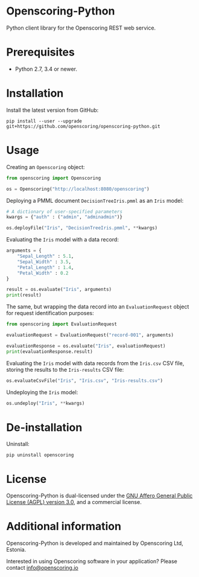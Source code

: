 Openscoring-Python
==================

Python client library for the Openscoring REST web service.

# Prerequisites #

* Python 2.7, 3.4 or newer.

# Installation #

Install the latest version from GitHub:
```
pip install --user --upgrade git+https://github.com/openscoring/openscoring-python.git
```

# Usage #

Creating an `Openscoring` object:
```python
from openscoring import Openscoring

os = Openscoring("http://localhost:8080/openscoring")
```

Deploying a PMML document `DecisionTreeIris.pmml` as an `Iris` model:
```python
# A dictionary of user-specified parameters
kwargs = {"auth" : ("admin", "adminadmin")}

os.deployFile("Iris", "DecisionTreeIris.pmml", **kwargs)
```

Evaluating the `Iris` model with a data record:
```python
arguments = {
	"Sepal_Length" : 5.1,
	"Sepal_Width" : 3.5,
	"Petal_Length" : 1.4,
	"Petal_Width" : 0.2
}

result = os.evaluate("Iris", arguments)
print(result)
```

The same, but wrapping the data record into an `EvaluationRequest` object for request identification purposes:
```python
from openscoring import EvaluationRequest

evaluationRequest = EvaluationRequest("record-001", arguments)

evaluationResponse = os.evaluate("Iris", evaluationRequest)
print(evaluationResponse.result)
```

Evaluating the `Iris` model with data records from the `Iris.csv` CSV file, storing the results to the `Iris-results` CSV file:
```python
os.evaluateCsvFile("Iris", "Iris.csv", "Iris-results.csv")
```

Undeploying the `Iris` model:
```python
os.undeploy("Iris", **kwargs)
```

# De-installation #

Uninstall:
```
pip uninstall openscoring
```

# License #

Openscoring-Python is dual-licensed under the [GNU Affero General Public License (AGPL) version 3.0](http://www.gnu.org/licenses/agpl-3.0.html), and a commercial license.

# Additional information #

Openscoring-Python is developed and maintained by Openscoring Ltd, Estonia.

Interested in using Openscoring software in your application? Please contact [info@openscoring.io](mailto:info@openscoring.io)

